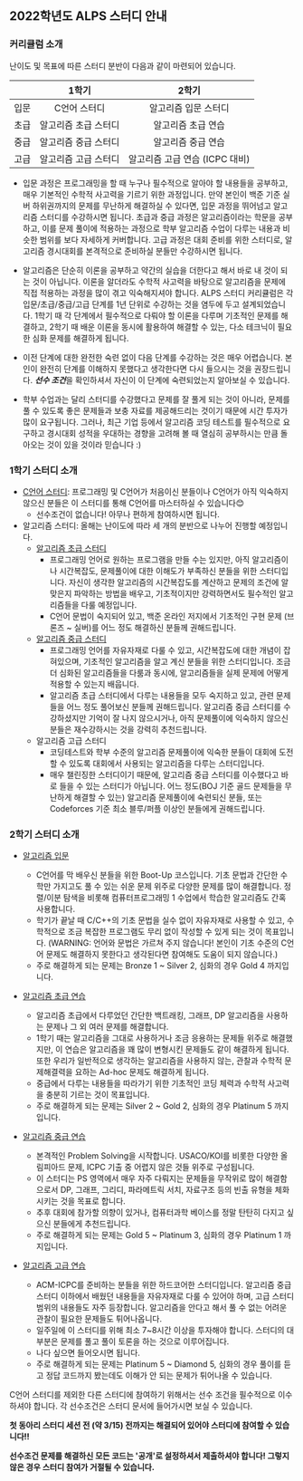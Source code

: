 ## 2022학년도 ALPS 스터디 안내



### 커리큘럼 소개

난이도 및 목표에 따른 스터디 분반이 다음과 같이 마련되어 있습니다. 

|    |     1학기     |         2학기          |
|:--:|:-----------:|:--------------------:|
| 입문 |   C언어 스터디   |     알고리즘 입문 스터디      |
| 초급 | 알고리즘 초급 스터디 |      알고리즘 초급 연습      |
| 중급 | 알고리즘 중급 스터디 |      알고리즘 중급 연습      |
| 고급 | 알고리즘 고급 스터디 | 알고리즘 고급 연습 (ICPC 대비) |

* 입문 과정은 프로그래밍을 할 때 누구나 필수적으로 알아야 할 내용들을 공부하고, 매우 기본적인 수학적 사고력을 기르기 위한 과정입니다. 만약 본인이 백준 기준 실버 하위권까지의 문제를 무난하게 해결하실 수 있다면, 입문 과정을 뛰어넘고 알고리즘 스터디를 수강하시면 됩니다. 초급과 중급 과정은 알고리즘이라는 학문을 공부하고, 이를 문제 풀이에 적용하는 과정으로 학부 알고리즘 수업이 다루는 내용과 비슷한 범위를 보다 자세하게 커버합니다. 고급 과정은 대회 준비를 위한 스터디로, 알고리즘 경시대회를 본격적으로 준비하실 분들만 수강하시면 됩니다.

* 알고리즘은 단순히 이론을 공부하고 약간의 실습을 더한다고 해서 바로 내 것이 되는 것이 아닙니다. 이론을 알더라도 수학적 사고력을 바탕으로 알고리즘을 문제에 직접 적용하는 과정을 많이 겪고 익숙해지셔야 합니다. ALPS 스터디 커리큘럼은 각 입문/초급/중급/고급 단계를 1년 단위로 수강하는 것을 염두에 두고 설계되었습니다. 1학기 때 각 단계에서 필수적으로 다뤄야 할 이론을 다루며 기초적인 문제를 해결하고, 2학기 때 배운 이론을 동시에 활용하여 해결할 수 있는, 다소 테크닉이 필요한 심화 문제를 해결하게 됩니다.
* 이전 단계에 대한 완전한 숙련 없이 다음 단계를 수강하는 것은 매우 어렵습니다. 본인이 완전히 단계를 이해하지 못했다고 생각한다면 다시 들으시는 것을 권장드립니다. ***선수 조건***을 확인하셔서 자신이 이 단계에 숙련되었는지 알아보실 수 있습니다.

* 학부 수업과는 달리 스터디를 수강했다고 문제를 잘 풀게 되는 것이 아니라, 문제를 풀 수 있도록 좋은 문제들과 보충 자료를 제공해드리는 것이기 때문에 시간 투자가 많이 요구됩니다. 그러나, 최근 기업 등에서 알고리즘 코딩 테스트를 필수적으로 요구하고 경시대회 성적을 우대하는 경향을 고려해 볼 때 열심히 공부하시는 만큼 돌아오는 것이 있을 것이라 믿습니다 :)




### 1학기 스터디 소개

- [C언어 스터디](https://github.com/ALPS-Study/Introduction/tree/master/2022-1R/0x00%20C%EC%96%B8%EC%96%B4%20%EC%8A%A4%ED%84%B0%EB%94%94): 프로그래밍 및 C언어가 처음이신 분들이나 C언어가 아직 익숙하지 않으신 분들은 이 스터디를 통해 C언어를 마스터하실 수 있습니다😊
  - 선수조건이 없습니다! 아무나 편하게 참여하시면 됩니다.
- 알고리즘 스터디: 올해는 난이도에 따라 세 개의 분반으로 나누어 진행할 예정입니다. 
  - [알고리즘 초급 스터디](https://github.com/ALPS-Study/Introduction/tree/master/2022-1R/0x01%20%EC%B4%88%EA%B8%89%20%EC%95%8C%EA%B3%A0%EB%A6%AC%EC%A6%98%20%EC%8A%A4%ED%84%B0%EB%94%94)
    - 프로그래밍 언어로 원하는 프로그램을 만들 수는 있지만, 아직 알고리즘이나 시간복잡도, 문제풀이에 대한 이해도가 부족하신 분들을 위한 스터디입니다. 자신이 생각한 알고리즘의 시간복잡도를 계산하고 문제의 조건에 알맞은지 파악하는 방법을 배우고, 기초적이지만 강력하면서도 필수적인 알고리즘들을 다룰 예정입니다.
    - C언어 문법이 숙지되어 있고, 백준 온라인 저지에서 기초적인 구현 문제 (브론즈 ~ 실버)를 어느 정도 해결하신 분들께 권해드립니다.
  - [알고리즘 중급 스터디](https://github.com/ALPS-Study/Introduction/tree/master/2022-1R/0x02%20%EC%A4%91%EA%B8%89%20%EC%95%8C%EA%B3%A0%EB%A6%AC%EC%A6%98%20%EC%8A%A4%ED%84%B0%EB%94%94)
    - 프로그래밍 언어를 자유자재로 다룰 수 있고, 시간복잡도에 대한 개념이 잡혀있으며, 기초적인 알고리즘을 알고 계신 분들을 위한 스터디입니다. 조금 더 심화된 알고리즘들을 다룸과 동시에, 알고리즘들을 실제 문제에 어떻게 적용할 수 있는지 배웁니다.
    - 알고리즘 초급 스터디에서 다루는 내용들을 모두 숙지하고 있고, 관련 문제들을 어느 정도 풀어보신 분들께 권해드립니다. 알고리즘 중급 스터디를 수강하셨지만 기억이 잘 나지 않으시거나, 아직 문제풀이에 익숙하지 않으신 분들은 재수강하시는 것을 강력히 추천드립니다.
  - 알고리즘 고급 스터디
    - 코딩테스트와 학부 수준의 알고리즘 문제풀이에 익숙한 분들이 대회에 도전할 수 있도록 대회에서 사용되는 알고리즘을 다루는 스터디입니다.
    - 매우 챌린징한 스터디이기 때문에, 알고리즘 중급 스터디를 이수했다고 바로 들을 수 있는 스터디가 아닙니다. 어느 정도(BOJ 기준 골드 문제들을 무난하게 해결할 수 있는) 알고리즘 문제풀이에 숙련되신 분들, 또는 Codeforces 기준 최소 블루/퍼플 이상인 분들에게 권해드립니다.
    
### 2학기 스터디 소개

- [알고리즘 입문](https://github.com/ALPS-Study/Introduction/tree/master/2021-2R/0x00%20%EC%95%8C%EA%B3%A0%EB%A6%AC%EC%A6%98%20%EC%9E%85%EB%AC%B8%20%EC%8A%A4%ED%84%B0%EB%94%94)   
  - C언어를 막 배우신 분들을 위한 Boot-Up 코스입니다. 기초 문법과 간단한 수학만 가지고도 풀 수 있는 쉬운 문제 위주로 다양한 문제를 많이 해결합니다. 정렬/이분 탐색을 비롯해 컴퓨터프로그래밍 1 수업에서 학습한 알고리즘도 간혹 사용합니다.
  - 학기가 끝날 때 C/C++의 기초 문법을 실수 없이 자유자재로 사용할 수 있고, 수학적으로 조금 복잡한 프로그램도 무리 없이 작성할 수 있게 되는 것이 목표입니다. (WARNING: 언어와 문법은 가르쳐 주지 않습니다! 본인이 기초 수준의 C언어 문제도 해결하지 못한다고 생각된다면 참여해도 도움이 되지 않습니다.)
  - 주로 해결하게 되는 문제는 Bronze 1 ~ Silver 2, 심화의 경우 Gold 4 까지입니다.


- [알고리즘 초급 연습](https://github.com/ALPS-Study/Introduction/tree/master/2021-2R/0x01%20%EC%95%8C%EA%B3%A0%EB%A6%AC%EC%A6%98%20%EC%B4%88%EA%B8%89%20%EC%97%B0%EC%8A%B5)
  - 알고리즘 초급에서 다루었던 간단한 백트래킹, 그래프, DP 알고리즘을 사용하는 문제나 그 외 여러 문제를 해결합니다.
  - 1학기 때는 알고리즘을 그대로 사용하거나 조금 응용하는 문제들 위주로 해결했지만, 이 연습은 알고리즘을 꽤 많이 변형시킨 문제들도 같이 해결하게 됩니다. 또한 우리가 일반적으로 생각하는 알고리즘을 사용하지 않는, 관찰과 수학적 문제해결력을 요하는 Ad-hoc 문제도 해결하게 됩니다.
  - 중급에서 다루는 내용들을 따라가기 위한 기초적인 코딩 체력과 수학적 사고력을 충분히 기르는 것이 목표입니다.
  - 주로 해결하게 되는 문제는 Silver 2 ~ Gold 2, 심화의 경우 Platinum 5 까지입니다.


- [알고리즘 중급 연습](https://github.com/ALPS-Study/Introduction/tree/master/2021-2R/0x02%20%EC%95%8C%EA%B3%A0%EB%A6%AC%EC%A6%98%20%EC%A4%91%EA%B8%89%20%EC%97%B0%EC%8A%B5)
  - 본격적인 Problem Solving을 시작합니다. USACO/KOI를 비롯한 다양한 올림피아드 문제, ICPC 기출 중 어렵지 않은 것들 위주로 구성됩니다.
  - 이 스터디는 PS 영역에서 매우 자주 다뤄지는 문제들을 무작위로 많이 해결함으로서 DP, 그래프, 그리디, 파라메트릭 서치, 자료구조 등의 빈출 유형을 체화시키는 것을 목표로 합니다.
  - 추후 대회에 참가할 의향이 있거나, 컴퓨터과학 베이스를 정말 탄탄히 다지고 싶으신 분들에게 추천드립니다. 
  - 주로 해결하게 되는 문제는 Gold 5 ~ Platinum 3, 심화의 경우 Platinum 1 까지입니다.


- [알고리즘 고급 연습](https://github.com/ALPS-Study/Introduction/tree/master/2021-2R/0x03%20%EC%95%8C%EA%B3%A0%EB%A6%AC%EC%A6%98%20%EA%B3%A0%EA%B8%89%20%EC%97%B0%EC%8A%B5)   
  - ACM-ICPC를 준비하는 분들을 위한 하드코어한 스터디입니다. 알고리즘 중급 스터디 이하에서 배웠던 내용들을 자유자재로 다룰 수 있어야 하며, 고급 스터디 범위의 내용들도 자주 등장합니다. 알고리즘을 안다고 해서 풀 수 없는 어려운 관찰이 필요한 문제들도 튀어나옵니다.
  - 일주일에 이 스터디를 위해 최소 7~8시간 이상을 투자해야 합니다. 스터디의 대부분은 문제를 풀고 풀이 토론을 하는 것으로 이루어집니다.
  - 나다 싶으면 들어오시면 됩니다.
  - 주로 해결하게 되는 문제는 Platinum 5 ~ Diamond 5, 심화의 경우 풀이를 듣고 정답 코드까지 봤는데도 이해가 안 되는 문제가 튀어나올 수 있습니다.

C언어 스터디를 제외한 다른 스터디에 참여하기 위해서는 선수 조건을 필수적으로 이수하셔야 합니다. 각 선수조건은 스터디 문서에 들어가시면 보실 수 있습니다. 

**첫 동아리 스터디 세션 전 (약 3/15) 전까지는 해결되어 있어야 스터디에 참여할 수 있습니다!!**

**선수조건 문제를 해결하신 모든 코드는 '공개'로 설정하셔서 제출하셔야 합니다! 그렇지 않은 경우 스터디 참여가 거절될 수 있습니다.**
